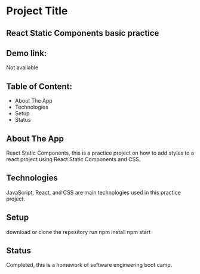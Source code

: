 # Project Title

## React Static Components basic practice

## Demo link:

Not available

## Table of Content:

- About The App
- Technologies
- Setup
- Status

## About The App

React Static Components, this is a practice project on how to add styles to a react project using React Static Components and CSS.

## Technologies

JavaScript, React, and CSS are main technologies used in this practice project.

## Setup

download or clone the repository
run npm install
npm start

## Status

Completed, this is a homework of software engineering boot camp.

